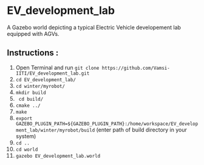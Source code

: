 # EV_development_lab
A Gazebo world depicting a typical Electric Vehicle developement lab equipped with AGVs.

## Instructions :

1. Open Terminal and run ``` git clone https://github.com/Vamsi-IITI/EV_development_lab.git ```
2. ``` cd EV_development_lab/ ```
3. ``` cd winter/myrobot/ ```
4. ``` mkdir build ```
5. ``` cd build/```
6. ``` cmake ../ ```
7. ``` make ```
8. ``` export GAZEBO_PLUGIN_PATH=${GAZEBO_PLUGIN_PATH}:/home/workspace/EV_development_lab/winter/myrobot/build ```  (enter path of build directory in your system)
9. ``` cd .. ```
10. ``` cd world ```
11. ``` gazebo EV_development_lab.world ```

